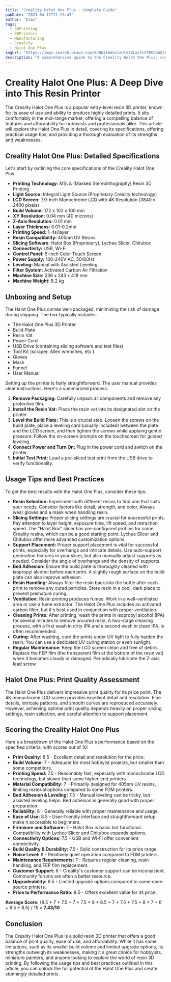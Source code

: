```yaml
---
title: "Creality Halot One Plus - Complete Guide"
pubDate: "2023-04-11T11:23:47"
author: "Alex"
tags:
  - 3DPrinting
  - 3DPrinters
  - Manufacturing
  - Creality
  - Halot One Plus
imgUrl: "https://imgs.search.brave.com/8nNQik6AVxleUiVZZLaJfcFTROG3AQl8Sy64actzvfI/rs:fit:860:0:0:0/g:ce/aHR0cHM6Ly9jZG4x/LmJvdGxhbmQuZGUv/MTExNTQyLzNkLWRy/dWNrZXItY3JlYWxp/dHktaGFsb3Qtb25l/LXBsdXMtaGFyei5q/cGc"
description: "A comprehensive guide to the Creality Halot One Plus, covering specifications, usage tips, and comparisons with similar products."
---
```


# Creality Halot One Plus: A Deep Dive into This Resin Printer

The Creality Halot One Plus is a popular entry-level resin 3D printer, known for its ease of use and ability to produce highly detailed prints. It sits comfortably in the mid-range market, offering a compelling balance of features and affordability for hobbyists and professionals alike. This article will explore the Halot One Plus in detail, covering its specifications, offering practical usage tips, and providing a thorough evaluation of its strengths and weaknesses.

## Creality Halot One Plus: Detailed Specifications

Let's start by outlining the core specifications of the Creality Halot One Plus:

*   **Printing Technology:** MSLA (Masked Stereolithography) Resin 3D Printing
*   **Light Source:** Integral Light Source (Proprietary Creality technology)
*   **LCD Screen:** 7.9-inch Monochrome LCD with 4K Resolution (3840 x 2400 pixels)
*   **Build Volume:** 172 x 102 x 160 mm
*   **XY Resolution:** 0.04 mm (40 microns)
*   **Z-Axis Resolution:** 0.01 mm
*   **Layer Thickness:** 0.01-0.2mm
*   **Printing Speed:** 1-4s/layer
*   **Resin Compatibility:** 405nm UV Resins
*   **Slicing Software:** Halot Box (Proprietary), Lychee Slicer, Chitubox
*   **Connectivity:** USB, Wi-Fi
*   **Control Panel:** 5-inch Color Touch Screen
*   **Power Supply:** 100-240V AC, 50/60Hz
*   **Leveling:** Manual with Assisted Leveling
*   **Filter System:** Activated Carbon Air Filtration
*   **Machine Size:** 236 x 243 x 418 mm
*   **Machine Weight:** 8.2 kg

## Unboxing and Setup

The Halot One Plus comes well-packaged, minimizing the risk of damage during shipping.  The box typically includes:

*   The Halot One Plus 3D Printer
*   Build Plate
*   Resin Vat
*   Power Cord
*   USB Drive (containing slicing software and test files)
*   Tool Kit (scraper, Allen wrenches, etc.)
*   Gloves
*   Mask
*   Funnel
*   User Manual

Setting up the printer is fairly straightforward. The user manual provides clear instructions. Here's a summarized process:

1.  **Remove Packaging:** Carefully unpack all components and remove any protective film.
2.  **Install the Resin Vat:**  Place the resin vat into its designated slot on the printer.
3.  **Level the Build Plate:** This is a crucial step. Loosen the screws on the build plate, place a leveling card (usually included) between the plate and the LCD screen, and then tighten the screws while applying gentle pressure. Follow the on-screen prompts on the touchscreen for guided leveling.
4.  **Connect Power and Turn On:**  Plug in the power cord and switch on the printer.
5.  **Initial Test Print:** Load a pre-sliced test print from the USB drive to verify functionality.

## Usage Tips and Best Practices

To get the best results with the Halot One Plus, consider these tips:

*   **Resin Selection:** Experiment with different resins to find one that suits your needs. Consider factors like detail, strength, and color. Always wear gloves and a mask when handling resin.
*   **Slicing Settings:** Proper slicing settings are crucial for successful prints.  Pay attention to layer height, exposure time, lift speed, and retraction speed. The "Halot Box" slicer has pre-configured profiles for some Creality resins, which can be a good starting point.  Lychee Slicer and Chitubox offer more advanced customization options.
*   **Support Placement:**  Proper support placement is vital for successful prints, especially for overhangs and intricate details.  Use auto-support generation features in your slicer, but also manually adjust supports as needed.  Consider the angle of overhangs and the density of supports.
*   **Bed Adhesion:**  Ensure the build plate is thoroughly cleaned with isopropyl alcohol before each print. A slightly rough surface on the build plate can also improve adhesion.
*   **Resin Handling:**  Always filter the resin back into the bottle after each print to remove any cured particles. Store resin in a cool, dark place to prevent premature curing.
*   **Ventilation:**  Resin printing produces fumes. Work in a well-ventilated area or use a fume extractor. The Halot One Plus includes an activated carbon filter, but it's best used in conjunction with proper ventilation.
*   **Cleaning Prints:**  After printing, wash the prints in isopropyl alcohol (IPA) for several minutes to remove uncured resin.  A two-stage cleaning process, with a first wash in dirty IPA and a second wash in clean IPA, is often recommended.
*   **Curing:**  After washing, cure the prints under UV light to fully harden the resin.  You can use a dedicated UV curing station or even sunlight.
*   **Regular Maintenance:**  Keep the LCD screen clean and free of debris. Replace the FEP film (the transparent film at the bottom of the resin vat) when it becomes cloudy or damaged. Periodically lubricate the Z-axis lead screw.

## Halot One Plus: Print Quality Assessment

The Halot One Plus delivers impressive print quality for its price point. The 4K monochrome LCD screen provides excellent detail and resolution. Fine details, intricate patterns, and smooth curves are reproduced accurately. However, achieving optimal print quality depends heavily on proper slicing settings, resin selection, and careful attention to support placement.

## Scoring the Creality Halot One Plus

Here's a breakdown of the Halot One Plus's performance based on the specified criteria, with scores out of 10:

*   **Print Quality:** 8.5 - Excellent detail and resolution for the price.
*   **Build Volume:** 7 - Adequate for most hobbyist projects, but smaller than some competitors.
*   **Printing Speed:** 7.5 - Reasonably fast, especially with monochrome LCD technology, but slower than some higher-end printers.
*   **Material Compatibility:** 7 - Primarily designed for 405nm UV resins, limiting material options compared to some FDM printers.
*   **Bed Adhesion & Leveling:** 7.5 - Manual leveling can be tricky, but assisted leveling helps. Bed adhesion is generally good with proper preparation.
*   **Reliability:** 8 - Generally reliable with proper maintenance and usage.
*   **Ease of Use:** 8.5 - User-friendly interface and straightforward setup make it accessible to beginners.
*   **Firmware and Software:** 7 - Halot Box is basic but functional. Compatibility with Lychee Slicer and Chitubox expands options.
*   **Connectivity Options:** 7.5 - USB and Wi-Fi offer convenient connectivity.
*   **Build Quality & Durability:** 7.5 - Solid construction for its price range.
*   **Noise Level:** 8 - Relatively quiet operation compared to FDM printers.
*   **Maintenance Requirements:** 7 - Requires regular cleaning, resin handling, and FEP film replacement.
*   **Customer Support:** 6 - Creality's customer support can be inconsistent. Community forums are often a better resource.
*   **Upgradeability:** 6.5 - Limited upgrade options compared to some open-source printers.
*   **Price to Performance Ratio:** 8.5 - Offers excellent value for its price.

**Average Score:** (8.5 + 7 + 7.5 + 7 + 7.5 + 8 + 8.5 + 7 + 7.5 + 7.5 + 8 + 7 + 6 + 6.5 + 8.5) / 15 = **7.43/10**

## Conclusion

The Creality Halot One Plus is a solid resin 3D printer that offers a good balance of print quality, ease of use, and affordability. While it has some limitations, such as its smaller build volume and limited upgrade options, its strengths outweigh its weaknesses, making it a great choice for hobbyists, miniature painters, and anyone looking to explore the world of resin 3D printing. By following the usage tips and best practices outlined in this article, you can unlock the full potential of the Halot One Plus and create stunningly detailed prints.
